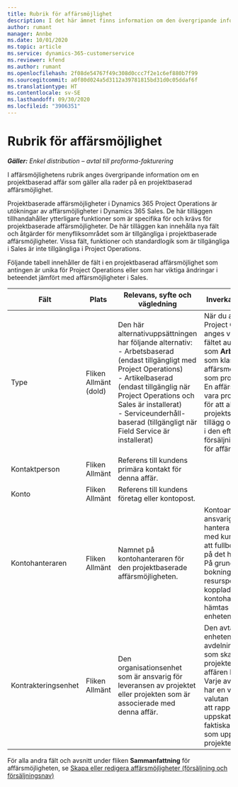 ```yaml
---
title: Rubrik för affärsmöjlighet
description: I det här ämnet finns information om den övergripande informationen om projektbaserade affärer och de projektbaserade affärsmöjlighetsraderna.
author: rumant
manager: Annbe
ms.date: 10/01/2020
ms.topic: article
ms.service: dynamics-365-customerservice
ms.reviewer: kfend
ms.author: rumant
ms.openlocfilehash: 2f08de54767f49c308d0ccc7f2e1c6ef880b7f99
ms.sourcegitcommit: a0f80d024a5d3112a39781815bd31d0c05ddaf6f
ms.translationtype: HT
ms.contentlocale: sv-SE
ms.lasthandoff: 09/30/2020
ms.locfileid: "3906351"
---
```

# <a name="opportunity-header"></a>Rubrik för affärsmöjlighet

_**Gäller:** Enkel distribution – avtal till proforma-fakturering_

I affärsmöjlighetens rubrik anges övergripande information om en projektbaserad affär som gäller alla rader på en projektbaserad affärsmöjlighet.

Projektbaserade affärsmöjligheter i Dynamics 365 Project Operations är utökningar av affärsmöjligheter i Dynamics 365 Sales. De här tilläggen tillhandahåller ytterligare funktioner som är specifika för och krävs för projektbaserade affärsmöjligheter. De här tilläggen kan innehålla nya fält och åtgärder för menyfliksområdet som är tillgängliga i projektbaserade affärsmöjligheter. Vissa fält, funktioner och standardlogik som är tillgängliga i Sales är inte tillgängliga i Project Operations.

Följande tabell innehåller de fält i en projektbaserad affärsmöjlighet som antingen är unika för Project Operations eller som har viktiga ändringar i beteendet jämfört med affärsmöjligheter i Sales.

| **Fält** | **Plats** | **Relevans, syfte och vägledning** | **Inverkan nedströms** |
| --- | --- | --- | --- |
| Type | Fliken Allmänt (dold) | Den här alternativuppsättningen har följande alternativ:</br>- Arbetsbaserad (endast tillgängligt med Project Operations)</br>- Artikelbaserad (endast tillgänglig när Project Operations och Sales är installerat)</br>- Serviceunderhåll-baserad (tillgängligt när Field Service är installerat) | När du använder Project Operations anges värdet i det här fältet automatiskt som **Arbetsbaserad** som klassificerar affärsmöjligheten som projektbaserad. En affärsmöjlighet bör vara projektbaserad för att aktivera alla projektspecifika tillägg och funktioner i den efterföljande försäljningsprocessen för affären. |
| Kontaktperson | Fliken Allmänt | Referens till kundens primära kontakt för denna affär. | |
| Konto | Fliken Allmänt | Referens till kundens företag eller kontopost. | |
| Kontohanteraren | Fliken Allmänt | Namnet på kontohanteraren för den projektbaserade affärsmöjligheten. | Kontoansvarig är ansvarig för att hantera relationen med kunden genom att fullborda arbetet på det här projektet. På grundval av den bokningsbara resursposten som är kopplad till kontohanteraren hämtas den avtalande enheten. |
| Kontrakteringsenhet | Fliken Allmänt | Den organisationsenhet som är ansvarig för leveransen av projektet eller projekten som är associerade med denna affär. | Den avtalande enheten är den avdelning i företaget som ska utföra projekten efter det att affären har stängts. Varje avtalande enhet har en valuta och valutan används för att rapportera uppskattade och faktiska kostnader som uppstår under projektet. |

För alla andra fält och avsnitt under fliken **Sammanfattning** för affärsmöjligheten, se [Skapa eller redigera affärsmöjligheter (försäljning och försäljningsnav)](https://docs.microsoft.com/dynamics365/sales-enterprise/create-edit-opportunity-sales)
